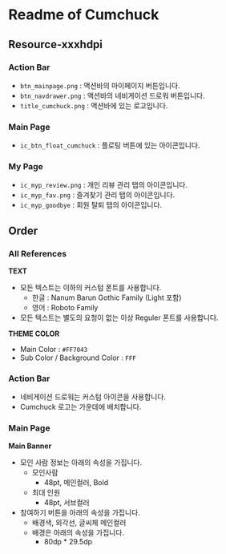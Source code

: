 # Readme of Cumchuck

## Resource-xxxhdpi

### Action Bar
- `btn_mainpage.png` : 액션바의 마이페이지 버튼입니다.
- `btn_navdrawer.png` : 액션바의 네비게이션 드로워 버튼입니다.
- `title_cumchuck.png` : 액션바에 있는 로고입니다.

### Main Page
- `ic_btn_float_cumchuck` : 플로팅 버튼에 있는 아이콘입니다.

### My Page
- `ic_myp_review.png` : 개인 리뷰 관리 탭의 아이콘입니다.
- `ic_myp_fav.png` : 즐겨찾기 관리 탭의 아이콘입니다.
- `ic_myp_goodbye` : 회원 탈퇴 탭의 아이콘입니다.

## Order

### All References
__TEXT__
- 모든 텍스트는 이하의 커스텀 폰트를 사용합니다.
  - 한글 : Nanum Barun Gothic Family (Light 포함)
  - 영어 : Roboto Family
- 모든 텍스트는 별도의 요청이 없는 이상 Reguler 폰트를 사용합니다.

__THEME COLOR__
- Main Color : `#FF7043`
- Sub Color / Background Color : `FFF`

### Action Bar
- 네비게이션 드로워는 커스텀 아이콘을 사용합니다.
- Cumchuck 로고는 가운데에 배치합니다.

### Main Page
__Main Banner__
- 모인 사람 정보는 아래의 속성을 가집니다.
  - 모인사람
    - 48pt, 메인컬러, Bold
  - 최대 인원
    - 48pt, 서브컬러
- 참여하기 버튼을 아래의 속성을 가집니다.
  - 배경색, 외각선, 글씨체 메인컬러
  - 배경은 아래의 속성을 가집니다.
    - 80dp * 29.5dp